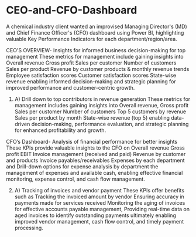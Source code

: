# CEO-and-CFO-Dashboard
A chemical industry client wanted an improvised Managing Director's (MD) and Chief Finance Officer's (CFO) dashboard using Power BI, highlighting valuable Key Performance Indicators for each department/region/area.


CEO'S OVERVIEW- Insights for informed business decision-making for top management These metrics for management include gaining insights into Overall revenue Gross profit Sales per customer Number of customers Sales per product Revenue by customer products & monthly revenue trends Employee satisfaction scores Customer satisfaction scores State-wise revenue enabling informed decision-making and strategic planning for improved performance and customer-centric growth.

1. A) Drill down to top contributors in revenue generation These metrics for management includes gaining insights into Overall revenue, Gross profit Sales per customer Number of customers Top 5 customers by revenue Sales per product by month State-wise revenue (top 5) enabling data-driven decision-making, performance evaluation, and strategic planning for enhanced profitability and growth.


CFO’s Dashboard- Analysis of financial performance for better insights These KPIs provide valuable insights to the CFO on Overall revenue Gross profit EBIT Invoice management (received and paid) Revenue by customer and products Invoice payables/receivables Expenses by each department and Drill-down options for expense analysis by department the management of expenses and available cash, enabling effective financial monitoring, expense control, and cash flow management.

2. A) Tracking of invoices and vendor payment These KPIs offer benefits such as Tracking the invoiced amount by vendor Ensuring accuracy in payments made for services received Monitoring the aging of invoices for effective accounts payable management, Providing real-time data on aged invoices to identify outstanding payments ultimately enabling improved vendor management, cash flow control, and timely payment processing.

